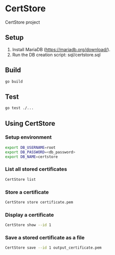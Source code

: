 # CertStore
CertStore project

## Setup ##

1. Install MariaDB (https://mariadb.org/download/).
2. Run the DB creation script: sql/certstore.sql

## Build ##

```bash
go build
```

## Test ##

```bash
go test ./...
```

## Using CertStore ##

### Setup environment ###
```bash
export DB_USERNAME=root
export DB_PASSWORD=<db_password>
export DB_NAME=certstore
```

### List all stored certificates ###

```bash
CertStore list
```

### Store a certificate ###

```bash
CertStore store certificate.pem
```

### Display a certificate ###

```bash
CertStore show --id 1
```

### Save a stored certificate as a file ###

```bash
CertStore save --id 1 output_certificate.pem 
```
